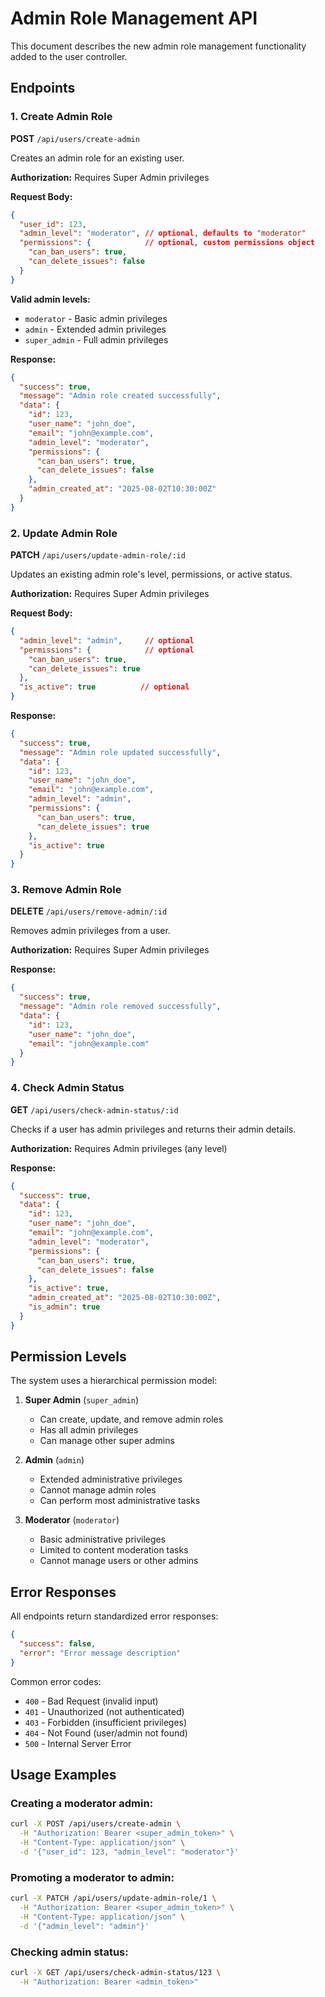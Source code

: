 # Admin Role Management API

This document describes the new admin role management functionality added to the user controller.

## Endpoints

### 1. Create Admin Role
**POST** `/api/users/create-admin`

Creates an admin role for an existing user.

**Authorization:** Requires Super Admin privileges

**Request Body:**
```json
{
  "user_id": 123,
  "admin_level": "moderator", // optional, defaults to "moderator"
  "permissions": {            // optional, custom permissions object
    "can_ban_users": true,
    "can_delete_issues": false
  }
}
```

**Valid admin levels:**
- `moderator` - Basic admin privileges
- `admin` - Extended admin privileges
- `super_admin` - Full admin privileges

**Response:**
```json
{
  "success": true,
  "message": "Admin role created successfully",
  "data": {
    "id": 123,
    "user_name": "john_doe",
    "email": "john@example.com",
    "admin_level": "moderator",
    "permissions": {
      "can_ban_users": true,
      "can_delete_issues": false
    },
    "admin_created_at": "2025-08-02T10:30:00Z"
  }
}
```

### 2. Update Admin Role
**PATCH** `/api/users/update-admin-role/:id`

Updates an existing admin role's level, permissions, or active status.

**Authorization:** Requires Super Admin privileges

**Request Body:**
```json
{
  "admin_level": "admin",     // optional
  "permissions": {            // optional
    "can_ban_users": true,
    "can_delete_issues": true
  },
  "is_active": true          // optional
}
```

**Response:**
```json
{
  "success": true,
  "message": "Admin role updated successfully",
  "data": {
    "id": 123,
    "user_name": "john_doe",
    "email": "john@example.com",
    "admin_level": "admin",
    "permissions": {
      "can_ban_users": true,
      "can_delete_issues": true
    },
    "is_active": true
  }
}
```

### 3. Remove Admin Role
**DELETE** `/api/users/remove-admin/:id`

Removes admin privileges from a user.

**Authorization:** Requires Super Admin privileges

**Response:**
```json
{
  "success": true,
  "message": "Admin role removed successfully",
  "data": {
    "id": 123,
    "user_name": "john_doe",
    "email": "john@example.com"
  }
}
```

### 4. Check Admin Status
**GET** `/api/users/check-admin-status/:id`

Checks if a user has admin privileges and returns their admin details.

**Authorization:** Requires Admin privileges (any level)

**Response:**
```json
{
  "success": true,
  "data": {
    "id": 123,
    "user_name": "john_doe",
    "email": "john@example.com",
    "admin_level": "moderator",
    "permissions": {
      "can_ban_users": true,
      "can_delete_issues": false
    },
    "is_active": true,
    "admin_created_at": "2025-08-02T10:30:00Z",
    "is_admin": true
  }
}
```

## Permission Levels

The system uses a hierarchical permission model:

1. **Super Admin** (`super_admin`)
   - Can create, update, and remove admin roles
   - Has all admin privileges
   - Can manage other super admins

2. **Admin** (`admin`)
   - Extended administrative privileges
   - Cannot manage admin roles
   - Can perform most administrative tasks

3. **Moderator** (`moderator`)
   - Basic administrative privileges
   - Limited to content moderation tasks
   - Cannot manage users or other admins

## Error Responses

All endpoints return standardized error responses:

```json
{
  "success": false,
  "error": "Error message description"
}
```

Common error codes:
- `400` - Bad Request (invalid input)
- `401` - Unauthorized (not authenticated)
- `403` - Forbidden (insufficient privileges)
- `404` - Not Found (user/admin not found)
- `500` - Internal Server Error

## Usage Examples

### Creating a moderator admin:
```bash
curl -X POST /api/users/create-admin \
  -H "Authorization: Bearer <super_admin_token>" \
  -H "Content-Type: application/json" \
  -d '{"user_id": 123, "admin_level": "moderator"}'
```

### Promoting a moderator to admin:
```bash
curl -X PATCH /api/users/update-admin-role/1 \
  -H "Authorization: Bearer <super_admin_token>" \
  -H "Content-Type: application/json" \
  -d '{"admin_level": "admin"}'
```

### Checking admin status:
```bash
curl -X GET /api/users/check-admin-status/123 \
  -H "Authorization: Bearer <admin_token>"
```
